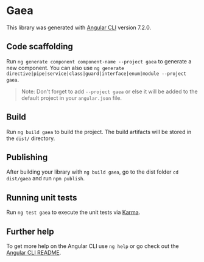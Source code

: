 # Gaea

This library was generated with [Angular CLI](https://github.com/angular/angular-cli) version 7.2.0.

## Code scaffolding

Run `ng generate component component-name --project gaea` to generate a new component. You can also use `ng generate directive|pipe|service|class|guard|interface|enum|module --project gaea`.
> Note: Don't forget to add `--project gaea` or else it will be added to the default project in your `angular.json` file. 

## Build

Run `ng build gaea` to build the project. The build artifacts will be stored in the `dist/` directory.

## Publishing

After building your library with `ng build gaea`, go to the dist folder `cd dist/gaea` and run `npm publish`.

## Running unit tests

Run `ng test gaea` to execute the unit tests via [Karma](https://karma-runner.github.io).

## Further help

To get more help on the Angular CLI use `ng help` or go check out the [Angular CLI README](https://github.com/angular/angular-cli/blob/master/README.md).
